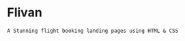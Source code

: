 <div align-item="center">
  <h1>Flivan</h1>
  
  `A Stunning flight booking landing pages using HTML & CSS`
</div>
